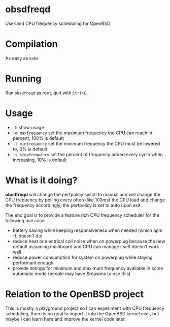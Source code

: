 # obsdfreqd

Userland CPU frequency scheduling for OpenBSD

# Compilation

As easy as `make`

# Running

Run `obsdfreqd` as root, quit with `Ctrl+C`.

# Usage

- `-h` show usage
- `-m maxfrequency` set the maximum frequency the CPU can reach in percent, 100% is default
- `-l minfrequency` set the minimum frequency the CPU must be lowered to, 0% is default
- `-s stepfrequency` set the percent of frequency added every cycle when increasing, 10% is default

# What is it doing?

**obsdfreqd** will change the perfpolicy sysctl to manual and will change the CPU frequency by polling every often (like 100ms) the CPU load and change the frequency accordingly, the perfpolicy is set to auto upon exit.

The end goal is to provide a feature rich CPU frequency scheduler for the following use case:

- battery saving while keeping responsiveness when needed (which apm -L doesn't do)
- reduce heat or electrical coil noise when on powerplug because the new default assuming mainboard and CPU can manage itself doesn't work well
- reduce power consumption for system on powerplug while staying performant enough
- provide setings for minimum and maximum frequency available in some automatic mode (people may have $reasons to use this)

# Relation to the OpenBSD project

This is mostly a playground project so I can experiment with CPU frequency scheduling, there is no goal to import it into the OpenBSD kernel ever, but maybe I can learn here and improve the kernel code later.
